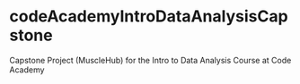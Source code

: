 # codeAcademyIntroDataAnalysisCapstone
Capstone Project (MuscleHub) for the Intro to Data Analysis Course at Code Academy
